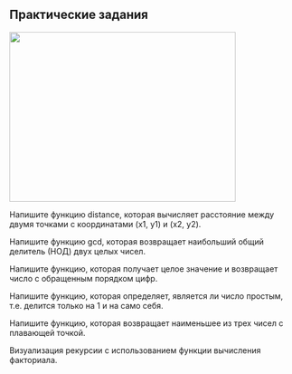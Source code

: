## Практические задания

<img src="https://raw.githubusercontent.com/dm-fedorov/c_basic/master/lessons/03/functions.jpg" height="300px" width="400px" >


Напишите функцию distance, которая вычисляет расстояние между двумя точками с координатами (x1, y1) и (x2, y2).

Напишите функцию gcd, которая возвращает наибольший общий делитель (НОД) двух целых чисел.

Напишите функцию, которая получает целое значение и возвращает число с обращенным порядком цифр.

Напишите функцию, которая определяет, является ли число простым, т.е. делится только на 1 и на само себя.

Напишите функцию, которая возвращает наименьшее из трех чисел с плавающей точкой.

Визуализация рекурсии с использованием функции вычисления факториала.
